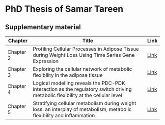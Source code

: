# PhD Thesis of Samar Tareen

## Supplementary material

| **Chapter** | **Title** | **Link** |
| ------------- | ------------- | ------------- |
| Chapter 2 | Profiling Cellular Processes in Adipose Tissue during Weight Loss Using Time Series Gene Expression | [Link](https://www.mdpi.com/2073-4425/9/11/525/s1) |
| Chapter 3 | Exploring the cellular network of metabolic flexibility in the adipose tissue | [Link](https://static-content.springer.com/esm/art%3A10.1186%2Fs12263-018-0609-3/MediaObjects/12263_2018_609_MOESM1_ESM.7z) |
| Chapter 4 | Logical modelling reveals the PDC-PDK interaction as the regulatory switch driving metabolic flexibility at the cellular level | [Link](https://github.com/macsbio/PhDThesis_SamarTareen/tree/master/Chapter_4_Supplementary_Material) |
| Chapter 5 | Stratifying cellular metabolism during weight loss: an interplay of metabolism, metabolic flexibility and inflammation | [Link](https://github.com/macsbio/PhDThesis_SamarTareen/tree/master/Chapter_5_Supplementary_Material) |
